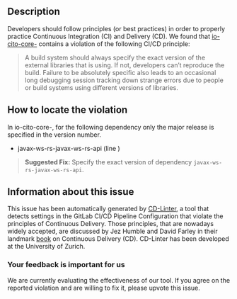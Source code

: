 
## Description
Developers should follow principles (or best practices) in order to properly practice Continuous Integration (CI) and Delivery (CD).
We found that [io-cito-core-](https://gitlab.com/dansiviter/cito/blob/master/.gitlab-ci.yml) contains a violation of the following CI/CD principle:

> A build system should always specify the exact version of the external libraries that is using.
If not, developers can’t reproduce the build. Failure to be absolutely specific also leads to an occasional long debugging session tracking down strange errors due to people or build systems using different versions of libraries.

## How to locate the violation

In io-cito-core-, for the following dependency only the major release is specified in the version number.

* javax-ws-rs-javax-ws-rs-api (line )

> **Suggested Fix:** Specify the exact version of dependency `javax-ws-rs-javax-ws-rs-api`.

## Information about this issue

This issue has been automatically generated by [CD-Linter](https://gitlab.com/Jancso/configuration-analytics), a tool that detects settings in the GitLab CI/CD Pipeline Configuration that violate the principles of Continuous Delivery. Those principles, that are nowadays widely accepted, are discussed by Jez Humble and David Farley in their landmark [book](https://www.oreilly.com/library/view/continuous-delivery-reliable/9780321670250/) on Continuous Delivery (CD). CD-Linter has been developed at the University of Zurich.

### Your feedback is important for us
We are currently evaluating the effectiveness of our tool. If you agree on the reported violation and are willing to fix it, please upvote this issue.